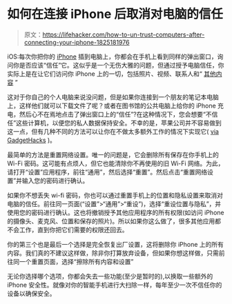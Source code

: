 # 如何在连接 iPhone 后取消对电脑的信任

> 原文：<https://lifehacker.com/how-to-un-trust-computers-after-connecting-your-iphone-1825181976>

iOS:每次你把你的 [iPhone](https://lifehacker.com/the-privacy-enthusiasts-guide-to-using-an-iphone-1792386831) 插到电脑上，你都会在手机上看到同样的弹出窗口，询问你是否应该“信任”它。这似乎是一个无伤大雅的问题，但通过授予电脑信任，你实际上是在让它们访问你 iPhone 上的一切，包括照片、视频、联系人和“ [其他内容](https://support.apple.com/en-us/HT202778) ”



这对于你自己的个人电脑来说没问题，但是如果你连接到一个朋友的笔记本电脑上，这样他们就可以下载文件了呢？或者在图书馆的公共电脑上给你的 iPhone 充电，然后心不在焉地点击了弹出窗口上的“信任”?在这种情况下，您会想要“不信任”这些计算机，以便您的私人数据保持安全。不幸的是，苹果公司并不容易做到这一点，但有几种不同的方法可以让你在不做太多额外工作的情况下实现它( [via GadgetHacks](https://ios.gadgethacks.com/how-to/ios-security-101-untrust-computers-your-iphone-previously-connected-0184034/) )。

最简单的方法是重置网络设置。唯一的问题是，它会删除所有保存在你手机上的 Wi-Fi 密码。这可能有点烦人，但它也能清除你不再使用的旧 Wi-Fi 网络。为此，请打开“设置”应用程序，前往“通用”，然后选择“重置”。然后点击“重置网络设置”并输入您的密码进行确认。

如果你不想丢失 wi-fi 密码，你也可以通过重置手机上的位置和隐私设置来取消对电脑的信任。前往同一页面(“设置”>“通用”>“重设”)，选择“重设位置与隐私”，并使用您的密码进行确认。这也将撤销授予其他应用程序的所有权限(如访问 iPhone 的摄像头、麦克风、位置和保存的照片)。所以如果你这么做了，很多其他应用都不会工作，直到你把它们需要的权限还回去。

你的第三个也是最后一个选择是完全恢复出厂设置，这将删除你 iPhone 上的所有内容。我们真的不建议这样做，除非你打算放弃设备，但如果你想这样做，只需前往同一个重置页面，选择“擦除所有内容和设置”

无论你选择哪个选项，你都会失去一些功能(至少是暂时的),以换取一些额外的 iPhone 安全性。就像对你的智能手机进行大扫除一样，每年至少一次不信任你的设备以确保安全。